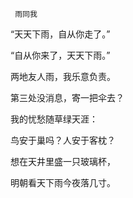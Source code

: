      雨同我 

   “天天下雨，自从你走了。” 

   “自从你来了，天天下雨。” 

   两地友人雨，我乐意负责。 

   第三处没消息，寄一把伞去？ 

   我的忧愁随草绿天涯： 

   鸟安于巢吗？人安于客枕？ 

   想在天井里盛一只玻璃杯， 

   明朝看天下雨今夜落几寸。 

